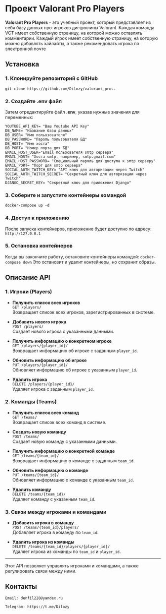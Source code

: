 # Проект Valorant Pro Players

**Valorant Pro Players** - это учебный проект, который представляет из себя базу данных про-игроков дисциплины Valorant.
Каждая команда VCT имеет собственную страницу, на которой можно оставлять комментарии. Каждый игрок имеет собственную страницу,
на которую можно добавлять хайлайты, а также рекомендовать игрока по электронной почте

## Установка

### 1. Клонируйте репозиторий с GitHub

```git clone https://github.com/Dilozy/valorant_pros.```


### 2. Создайте .env файл
Затем отредактируйте файл **.env**, указав нужные значения для переменных:

    YOUTUBE_API_KEY= "Ваш Youtube API Key"
    DB_NAME= "Название базы данных"
    DB_USER= "Имя польхзователя"
    DB_PASSWORD= "Пароль пользователя БД"
    DB_HOST= "Имя хоста"
    DB_PORT= "Номер порта для БД"
    EMAIL_HOST_USER="Email пользователя smtp сервера"
    EMAIL_HOST= "Хоста smtp, например, smtp.gmail.com"
    EMAIL_HOST_PASSWORD= "Специальный пароль для доступа к smtp серверу"
    EMAIL_PORT= "Порт для smtp сервера"
    SOCIAL_AUTH_TWITCH_KEY= "API ключ для авторизации через Twitch"
    SOCIAL_AUTH_TWITCH_SECRET= "Секретный ключ для авторизации через Twitch"
    DJANGO_SECRET_KEY= "Секретный ключ для приложения Django"

### 3. Соберите и запустите контейнеры командой
```docker-compose up -d```

### 4. Доступ к приложению
После запуска контейнеров, приложение будет доступно по адресу: ```http://127.0.0.1```

### 5. Остановка контейнеров
Когда вы закончите работу, остановите контейнеры командой:
```docker-compose down```
Это остановит и удалит контейнеры, но сохранит образы.

## Описание API

### 1. Игроки (Players)

- **Получить список всех игроков**  
`GET /players/`  
Возвращает список всех игроков, зарегистрированных в системе.

- **Добавить нового игрока**  
`POST /players/`  
Создает нового игрока с указанными данными.

- **Получить информацию о конкретном игроке**  
`GET /players/{player_id}/`  
Возвращает информацию об игроке с заданным `player_id`.

- **Обновить информацию об игроке**  
`PUT /players/{player_id}/`  
Обновляет информацию об игроке с указанным `player_id`.

- **Удалить игрока**  
`DELETE /players/{player_id}/`  
Удаляет игрока с заданным `player_id`.

### 2. Команды (Teams)

- **Получить список всех команд**  
`GET /teams/`  
Возвращает список всех команд в системе.

- **Создать новую команду**  
`POST /teams/`  
Создает новую команду с указанными данными.

- **Получить информацию о конкретной команде**  
`GET /teams/{team_id}/`  
Возвращает информацию о команде с заданным `team_id`.

- **Обновить информацию о команде**  
`PUT /teams/{team_id}/`  
Обновляет информацию о команде с указанным `team_id`.

- **Удалить команду**  
`DELETE /teams/{team_id}/`  
Удаляет команду с указанным `team_id`.

### 3. Связи между игроками и командами

- **Добавить игрока в команду**  
`POST /teams/{team_id}/players/`  
Добавляет игрока в команду по `team_id`.

- **Удалить игрока из команды**  
`DELETE /teams/{team_id}/players/{player_id}/`  
Удаляет игрока из команды по `team_id` и `player_id`.

---

Этот API позволяет управлять игроками и командами, а также регулировать связи между ними.


## Контакты
    Email: denfil228@yandex.ru

    Telegram: https://t.me/Dilozy